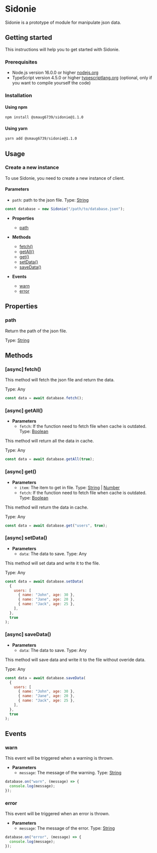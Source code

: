 # Sidonie

Sidonie is a prototype of module for manipulate json data.

## Getting started

This instructions will help you to get started with Sidonie.

### Prerequisites

- Node.js version 16.0.0 or higher [nodejs.org](https://nodejs.org/en/download/)
- TypeScript version 4.5.0 or higher [typescriptlang.org](https://www.typescriptlang.org/) (optional, only if you want to compile yourself the code)

### Installation

#### Using npm

```bash
npm install @smaug6739/sidonie@1.1.0
```

#### Using yarn

```bash
yarn add @smaug6739/sidonie@1.1.0
```

## Usage

### Create a new instance

To use Sidonie, you need to create a new instance of client.

#### Parameters

- `path`: path to the json file. Type: [String](https://developer.mozilla.org/en-US/docs/Web/JavaScript/Reference/Global_Objects/String)

```js
const database = new Sidonie("/path/to/database.json");
```

- **Properties**

  - [path](#path)

- **Methods**

  - [fetch()](#async-fetch)
  - [getAll()](#async-getall)
  - [get()](#async-get)
  - [setData()](#async-setdata)
  - [saveData()](#async-savedata)

- **Events**

  - [warn](#warn)
  - [error](#error)

## Properties

### path

Return the path of the json file.

Type: [String](https://developer.mozilla.org/en-US/docs/Web/JavaScript/Reference/Global_Objects/String)

## Methods

### [async] fetch()

This method will fetch the json file and return the data.

Type: Any

```js
const data = await database.fetch();
```

### [async] getAll()

- **Parameters**
  - `fetch`: If the function need to fetch file when cache is outdated. Type: [Boolean](https://developer.mozilla.org/en-US/docs/Web/JavaScript/Reference/Global_Objects/Boolean)

This method will return all the data in cache.

Type: Any

```js
const data = await database.getAll(true);
```

### [async] get()

- **Parameters**
  - `item`: The item to get in file. Type: [String](https://developer.mozilla.org/en-US/docs/Web/JavaScript/Reference/Global_Objects/String) | [Number](https://developer.mozilla.org/en-US/docs/Web/JavaScript/Reference/Global_Objects/Number)
  - `fetch`: If the function need to fetch file when cache is outdated. Type: [Boolean](https://developer.mozilla.org/en-US/docs/Web/JavaScript/Reference/Global_Objects/Boolean)

This method will return the data in cache.

Type: Any

```js
const data = await database.get("users", true);
```

### [async] setData()

- **Parameters**
  - `data`: The data to save. Type: Any

This method will set data and write it to the file.

Type: Any

```js
const data = await database.setData(
  {
    users: [
      { name: "John", age: 30 },
      { name: "Jane", age: 20 },
      { name: "Jack", age: 25 },
    ],
  },
  true
);
```

### [async] saveData()

- **Parameters**
  - `data`: The data to save. Type: Any

This method will save data and write it to the file without overide data.

Type: Any

```js
const data = await database.saveData(
  {
    users: [
      { name: "John", age: 30 },
      { name: "Jane", age: 20 },
      { name: "Jack", age: 25 },
    ],
  },
  true
);
```

## Events

### warn

This event will be triggered when a warning is thrown.

- **Parameters**
  - `message`: The message of the warning. Type: [String](https://developer.mozilla.org/en-US/docs/Web/JavaScript/Reference/Global_Objects/String)

```js
database.on("warn", (message) => {
  console.log(message);
});
```

### error

This event will be triggered when an error is thrown.

- **Parameters**
  - `message`: The message of the error. Type: [String](https://developer.mozilla.org/en-US/docs/Web/JavaScript/Reference/Global_Objects/String)

```js
database.on("error", (message) => {
  console.log(message);
});
```
